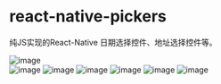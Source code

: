 # react-native-pickers
纯JS实现的React-Native 日期选择控件、地址选择控件等。

![image](https://github.com/iberHK/react-native-pickers/blob/master/screenshot/alert.png)
<br>
![image](https://github.com/iberHK/react-native-pickers/blob/master/screenshot/items.png)
![image](https://github.com/iberHK/react-native-pickers/blob/master/screenshot/choose.png)
![image](https://github.com/iberHK/react-native-pickers/blob/master/screenshot/input.png)
![image](https://github.com/iberHK/react-native-pickers/blob/master/screenshot/customer.png)
![image](https://github.com/iberHK/react-native-pickers/blob/master/screenshot/area.png)
![image](https://github.com/iberHK/react-native-pickers/blob/master/screenshot/date.png)